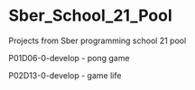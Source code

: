 # Sber_School_21_Pool
Projects from Sber programming school 21 pool

P01D06-0-develop - pong game

P02D13-0-develop - game life
